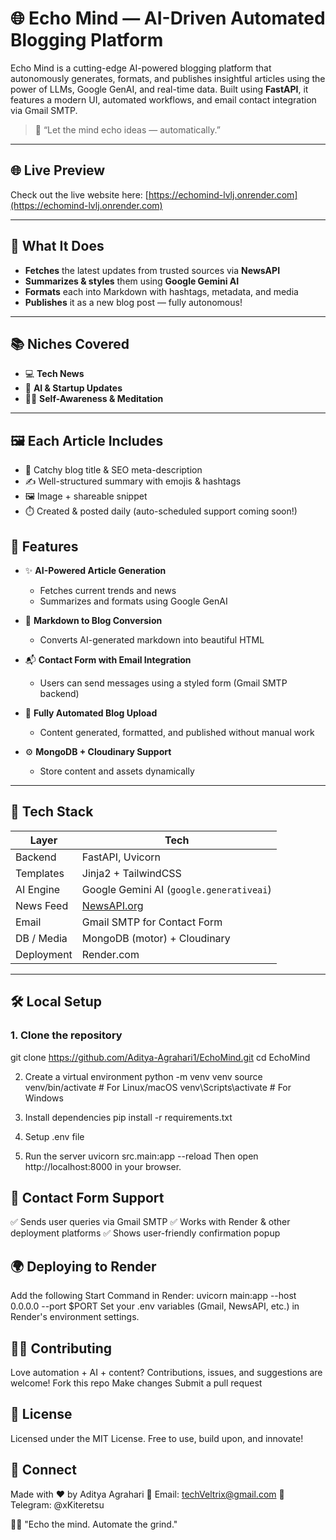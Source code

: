 # 🌐 Echo Mind — AI-Driven Automated Blogging Platform

Echo Mind is a cutting-edge AI-powered blogging platform that autonomously generates, formats, and publishes insightful articles using the power of LLMs, Google GenAI, and real-time data. Built using **FastAPI**, it features a modern UI, automated workflows, and email contact integration via Gmail SMTP.

> 🚀 “Let the mind echo ideas — automatically.”

---

## 🌐 Live Preview

Check out the live website here: [https://echomind-lvlj.onrender.com](https://echomind-lvlj.onrender.com)

---
## 🧠 What It Does

- **Fetches** the latest updates from trusted sources via **NewsAPI**
- **Summarizes & styles** them using **Google Gemini AI**
- **Formats** each into Markdown with hashtags, metadata, and media
- **Publishes** it as a new blog post — fully autonomous!

---

## 📚 Niches Covered

- 💻 **Tech News**  
- 🤖 **AI & Startup Updates**  
- 🧘‍♂️ **Self-Awareness & Meditation**

 ---

 ## 🖼️ Each Article Includes

- 🎯 Catchy blog title & SEO meta-description  
- ✍️ Well-structured summary with emojis & hashtags  
- 🖼️ Image + shareable snippet  
- ⏱️ Created & posted daily (auto-scheduled support coming soon!)

  
## 🧠 Features

- ✨ **AI-Powered Article Generation**
  - Fetches current trends and news
  - Summarizes and formats using Google GenAI

- 🎨 **Markdown to Blog Conversion**
  - Converts AI-generated markdown into beautiful HTML

- 📬 **Contact Form with Email Integration**
  - Users can send messages using a styled form (Gmail SMTP backend)

- 📁 **Fully Automated Blog Upload**
  - Content generated, formatted, and published without manual work

- ⚙️ **MongoDB + Cloudinary Support**
  - Store content and assets dynamically  

---

## 🚧 Tech Stack

| Layer       | Tech                         |
|------------|------------------------------|
| Backend     | FastAPI, Uvicorn             |
| Templates   | Jinja2 + TailwindCSS         |
| AI Engine   | Google Gemini AI (`google.generativeai`)  
| News Feed   | [NewsAPI.org](https://newsapi.org)  
| Email       | Gmail SMTP for Contact Form  |
| DB / Media  | MongoDB (motor) + Cloudinary |
| Deployment  | Render.com                   |

---

## 🛠️ Local Setup

### 1. Clone the repository

git clone https://github.com/Aditya-Agrahari1/EchoMind.git
cd EchoMind

2. Create a virtual environment
python -m venv venv
source venv/bin/activate    # For Linux/macOS
venv\Scripts\activate       # For Windows

3. Install dependencies
pip install -r requirements.txt

4. Setup .env file

5. Run the server
uvicorn src.main:app --reload
Then open http://localhost:8000 in your browser.

## 📨 Contact Form Support
✅ Sends user queries via Gmail SMTP
✅ Works with Render & other deployment platforms
✅ Shows user-friendly confirmation popup


## 🌍 Deploying to Render
Add the following Start Command in Render:
uvicorn main:app --host 0.0.0.0 --port $PORT
Set your .env variables (Gmail, NewsAPI, etc.) in Render's environment settings.

## 🧑‍💻 Contributing
Love automation + AI + content?
Contributions, issues, and suggestions are welcome!
Fork this repo
Make changes
Submit a pull request


## 📜 License
Licensed under the MIT License.
Free to use, build upon, and innovate!

## 🔗 Connect
Made with ❤️ by Aditya Agrahari
📩 Email: techVeltrix@gmail.com
📲 Telegram: @xKiteretsu

🧘‍♂️ "Echo the mind. Automate the grind."
